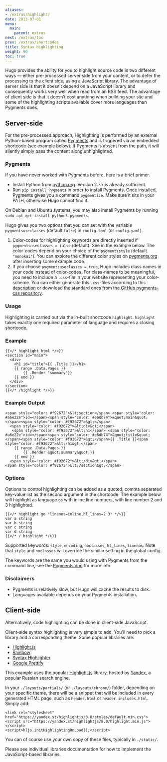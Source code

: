 ```yaml
---
aliases:
- /extras/highlight/
date: 2013-07-01
menu:
  main:
    parent: extras
next: /extras/toc
prev: /extras/shortcodes
title: Syntax Highlighting
weight: 90
toc: true
---
```


Hugo provides the ability for you to highlight source code in two different
ways &mdash; either pre-processed server side from your content, or to defer
the processing to the client side, using a JavaScript library. The advantage of
server side is that it doesn’t depend on a JavaScript library and consequently
works very well when read from an RSS feed. The advantage of client side is that
it doesn’t cost anything when building your site and some of the highlighting
scripts available cover more languages than Pygments does.

## Server-side

For the pre-processed approach, Highlighting is performed by an external
Python-based program called [Pygments](http://pygments.org/) and is triggered
via an embedded shortcode (see example below). If Pygments is absent from the path, it will silently simply pass the content along unhighlighted.

### Pygments

If you have never worked with Pygments before, here is a brief primer.

+ Install Python from [python.org](https://www.python.org/downloads/). Version 2.7.x is already sufficient.
+ Run `pip install Pygments` in order to install Pygments. Once installed, Pygments gives you a command `pygmentize`. Make sure it sits in your PATH, otherwise Hugo cannot find it.

On Debian and Ubuntu systems, you may also install Pygments by running `sudo apt-get install python3-pygments`.

Hugo gives you two options that you can set with the variable `pygmentsuseclasses` (default `false`) in `config.toml` (or `config.yaml`).

1. Color-codes for highlighting keywords are directly inserted if `pygmentsuseclasses = false` (default). See in the example below. The color-codes depend on your choice of the `pygmentsstyle` (default `"monokai"`). You can explore the different color styles on [pygments.org](http://pygments.org/) after inserting some example code.
2. If you choose `pygmentsuseclasses = true`, Hugo includes class names in your code instead of color-codes. For class-names to be meaningful, you need to include a `.css`-file in your website representing your color-scheme. You can either generate this `.css`-files according to this [description](http://pygments.org/docs/cmdline/) or download the standard ones from the [GitHub pygments-css repository](https://github.com/richleland/pygments-css).

### Usage
Highlighting is carried out via the in-built shortcode `highlight`. `highlight` takes exactly one required parameter of language and requires a
closing shortcode.

### Example

```
{{</* highlight html */>}}
<section id="main">
  <div>
    <h1 id="title">{{ .Title }}</h1>
    {{ range .Data.Pages }}
        {{ .Render "summary"}}
    {{ end }}
  </div>
</section>
{{</* /highlight */>}}
```

### Example Output

    <span style="color: #f92672">&lt;section</span> <span style="color: #a6e22e">id=</span><span style="color: #e6db74">&quot;main&quot;</span><span style="color: #f92672">&gt;</span>
      <span style="color: #f92672">&lt;div&gt;</span>
       <span style="color: #f92672">&lt;h1</span> <span style="color: #a6e22e">id=</span><span style="color: #e6db74">&quot;title&quot;</span><span style="color: #f92672">&gt;</span>{{ .Title }}<span style="color: #f92672">&lt;/h1&gt;</span>
        {{ range .Data.Pages }}
            {{ .Render &quot;summary&quot;}}
        {{ end }}
      <span style="color: #f92672">&lt;/div&gt;</span>
    <span style="color: #f92672">&lt;/section&gt;</span>

### Options

Options to control highlighting can be added as a quoted, comma separated key-value list as the second argument in the shortcode. The example below will highlight as language `go` with inline line numbers, with line number 2 and 3 highlighted.

```
{{</* highlight go "linenos=inline,hl_lines=2 3" */>}}
var a string
var b string
var c string
var d string
{{</* / highlight */>}}
```

Supported keywords:  `style`, `encoding`, `noclasses`, `hl_lines`, `linenos`. Note that `style` and `noclasses` will override the similar setting in the global config.

The keywords are the same you would using with Pygments from the command line, see the [Pygments doc](http://pygments.org/docs/) for more info.


### Disclaimers

 * Pygments is relatively slow, but Hugo will cache the results to disk.
 * Languages available depends on your Pygments installation.

## Client-side

Alternatively, code highlighting can be done in client-side JavaScript.

Client-side syntax highlighting is very simple to add. You'll need to pick
a library and a corresponding theme. Some popular libraries are:

- [Highlight.js]
- [Rainbow]
- [Syntax Highlighter]
- [Google Prettify]

This example uses the popular [Highlight.js] library, hosted by [Yandex], a
popular Russian search engine.

In your `./layouts/partials/` (or `./layouts/chrome/`) folder, depending on your specific theme, there
will be a snippet that will be included in every generated HTML page, such
as `header.html` or `header.includes.html`. Simply add:

    <link rel="stylesheet" href="https://yandex.st/highlightjs/8.0/styles/default.min.css">
    <script src="https://yandex.st/highlightjs/8.0/highlight.min.js"></script>
    <script>hljs.initHighlightingOnLoad();</script>

You can of course use your own copy of these files, typically in `./static/`.

[Highlight.js]: http://highlightjs.org/
[Rainbow]: http://craig.is/making/rainbows
[Syntax Highlighter]: http://alexgorbatchev.com/SyntaxHighlighter/
[Google Prettify]: https://code.google.com/p/google-code-prettify/
[Yandex]: http://yandex.ru/

Please see individual libraries documentation for how to implement the JavaScript-based libraries.
